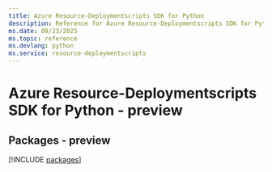 ```yaml
---
title: Azure Resource-Deploymentscripts SDK for Python
description: Reference for Azure Resource-Deploymentscripts SDK for Python
ms.date: 09/23/2025
ms.topic: reference
ms.devlang: python
ms.service: resource-deploymentscripts
---
```

# Azure Resource-Deploymentscripts SDK for Python - preview
## Packages - preview
[!INCLUDE [packages](resource-deploymentscripts-index.md)]